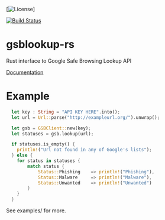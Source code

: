 [![License](http://img.shields.io/badge/license-MIT-blue.svg)]

[![Build Status](https://travis-ci.org/insanitybit/gsblookup-rs.png)](https://travis-ci.org/insanitybit/gsblookup-rs)

# gsblookup-rs
Rust interface to Google Safe Browsing Lookup API

[Documentation](https://insanitybit.github.io/gsblookup-rs/)

# Example

```rust
  let key : String = "API KEY HERE".into();
  let url = Url::parse("http://exampleurl.org/").unwrap();

  let gsb = GSBClient::new(key);
  let statuses = gsb.lookup(url);

  if statuses.is_empty() {
    println!("Url not found in any of Google's lists");
  } else {
    for status in statuses {
        match status {
            Status::Phishing    => println!("Phishing"),
            Status::Malware     => println!("Malware"),
            Status::Unwanted    => println!("Unwanted")
        }
    }
  }
```

See examples/ for more.
